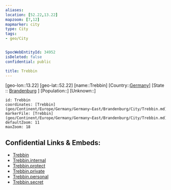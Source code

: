 ```yaml
---
aliases: 
location: [52.22,13.22]
mapzoom: [7,12] 
mapmarker: city 
type: City
tags:
- geo/City


SpocWebEntityId: 34952
isDeleted: false
confidential: public

title: Trebbin
---
```

[geo-lon::13.22]
[geo-lat::52.22]
[name::Trebbin]
[Country::[Germany](geo/Continent/Europe/Germany.md)]
[State :: [Brandenburg](geo/Continent/Europe/Germany/Germany~East/Brandenburg.md) ]
[Population::]
[Unknown::]


```leaflet
id: Trebbin
coordinates: [Trebbin](geo/Continent/Europe/Germany/Germany~East/Brandenburg/City/Trebbin.md)
markerFile: [Trebbin](geo/Continent/Europe/Germany/Germany~East/Brandenburg/City/Trebbin.md)
defaultZoom: 11 
maxZoom: 18
```


## Confidential Links & Embeds: 
- [Trebbin](../../../../../../../../_public/geo/Continent/Europe/Germany/Germany~East/Brandenburg/City/Trebbin.md) 
- [Trebbin.internal](../../../../../../../../_internal/geo/Continent/Europe/Germany/Germany~East/Brandenburg/City/Trebbin.internal.md) 
- [Trebbin.protect](../../../../../../../../_protect/geo/Continent/Europe/Germany/Germany~East/Brandenburg/City/Trebbin.protect.md) 
- [Trebbin.private](../../../../../../../../_private/geo/Continent/Europe/Germany/Germany~East/Brandenburg/City/Trebbin.private.md) 
- [Trebbin.personal](../../../../../../../../_personal/geo/Continent/Europe/Germany/Germany~East/Brandenburg/City/Trebbin.personal.md) 
- [Trebbin.secret](../../../../../../../../_secret/geo/Continent/Europe/Germany/Germany~East/Brandenburg/City/Trebbin.secret.md) 
